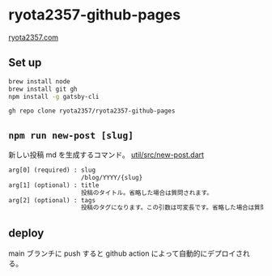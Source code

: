 # ryota2357-github-pages

[ryota2357.com](https://ryota2357.com)

## Set up

```sh
brew install node
brew install git gh
npm install -g gatsby-cli

gh repo clone ryota2357/ryota2357-github-pages
```

## `npm run new-post [slug]`

新しい投稿 md を生成するコマンド。
[util/src/new-post.dart](https://github.com/ryota2357/ryota2357-github-pages/blob/main/util/src/new-post.dart)

```txt
arg[0] (required) : slug
                    /blog/YYYY/{slug}
arg[1] (optional) : title
                    投稿のタイトル。省略した場合は質問されます。
arg[2] (optional) : tags
                    投稿のタグになります。この引数は可変長です。省略した場合は質問されます。
```

## deploy

main ブランチに push すると github action によって自動的にデプロイされる。
